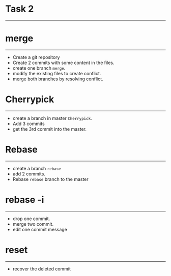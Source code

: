 # Task 2
--------
# merge
-------
* Create a git repository
* Create 2 commits with some content in the files.
* create one branch `merge`.
* modify the existing files to create conflict.
* merge both branches by resolving conflict.
# Cherrypick
-----------
* create a branch in master `Cherrypick`.
* Add 3 commits 
* get the 3rd commit into the master.
# Rebase
------------
* create a branch `rebase`
* add 2 commits.
* Rebase `rebase` branch to the master
# rebase -i
------------
* drop one commit.
* merge two commit.
* edit one commit message
# reset
-------
* recover the deleted commit
